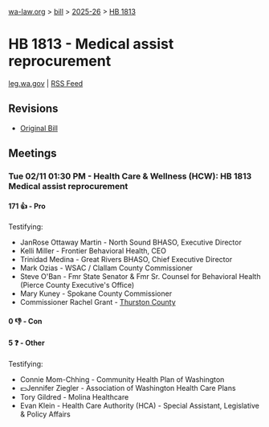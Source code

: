 [wa-law.org](/) > [bill](/bill/) > [2025-26](/bill/2025-26/) > [HB 1813](/bill/2025-26/hb/1813/)

# HB 1813 - Medical assist reprocurement
[leg.wa.gov](https://app.leg.wa.gov/billsummary?BillNumber=1813&Year=2025&Initiative=false) | [RSS Feed](./rss.xml)

## Revisions
* [Original Bill](1/)

## Meetings
### Tue 02/11 01:30 PM - Health Care & Wellness (HCW): HB 1813 Medical assist reprocurement
#### 171 👍 - Pro
Testifying:
* JanRose Ottaway Martin - North Sound BHASO, Executive Director
* Kelli Miller - Frontier Behavioral Health, CEO
* Trinidad Medina - Great Rivers BHASO, Chief Executive Director
* Mark Ozias - WSAC / Clallam County Commissioner
* Steve O'Ban - Fmr State Senator & Fmr Sr. Counsel for Behavioral Health (Pierce County Executive's Office)
* Mary Kuney - Spokane County Commissioner
* Commissioner Rachel Grant - [Thurston County](/org/thurston_county/)

#### 0 👎 - Con

#### 5 ❓ - Other
Testifying:
* Connie Mom-Chhing - Community Health Plan of Washington
* 💵Jennifer Ziegler - Association of Washington Health Care Plans
* Tory Gildred - Molina Healthcare
* Evan Klein - Health Care Authority (HCA) - Special Assistant, Legislative & Policy Affairs
